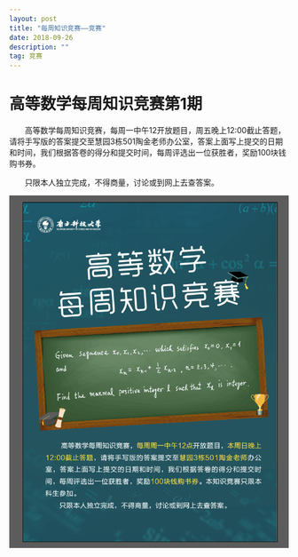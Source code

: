 ```yaml
---
layout: post
title: "每周知识竞赛——竞赛"
date: 2018-09-26
description: ""
tag: 竞赛
---
```


# 高等数学每周知识竞赛第1期

&emsp;&emsp;高等数学每周知识竞赛，每周一中午12开放题目，周五晚上12:00截止答题，请将手写版的答案提交至慧园3栋501陶金老师办公室，答案上面写上提交的日期和时间，我们根据答卷的得分和提交时间，每周评选出一位获胜者，奖励100块钱购书券。  

&emsp;&emsp;只限本人独立完成，不得商量，讨论或到网上去查答案。  

![](/images/posts/2018-09-24-zhi-shi-jing-sai-1.png)
